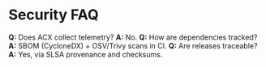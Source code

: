 # Security FAQ
**Q:** Does ACX collect telemetry? **A:** No.
**Q:** How are dependencies tracked? **A:** SBOM (CycloneDX) + OSV/Trivy scans in CI.
**Q:** Are releases traceable? **A:** Yes, via SLSA provenance and checksums.
